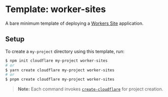 # Template: worker-sites

A bare minimum template of deploying a [Workers Site](https://developers.cloudflare.com/workers/platform/sites/) application.

## Setup

To create a `my-project` directory using this template, run:

```sh
$ npm init cloudflare my-project worker-sites
# or
$ yarn create cloudflare my-project worker-sites
# or
$ pnpm create cloudflare my-project worker-sites
```

> **Note:** Each command invokes [`create-cloudflare`](https://www.npmjs.com/package/create-cloudflare) for project creation.
